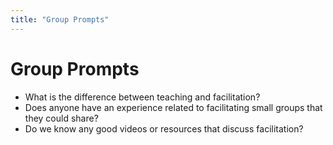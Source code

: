 ```yaml
---
title: "Group Prompts"
---
```

# Group Prompts

- What is the difference between teaching and facilitation?
- Does anyone have an experience related to facilitating small groups that they could share?
- Do we know any good videos or resources that discuss facilitation?
